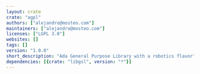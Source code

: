 ```yaml
---
layout: crate
crate: "agpl"
authors: ["alejandro@mosteo.com"]
maintainers: ["alejandro@mosteo.com"]
licenses: ["LGPL 3.0"]
websites: []
tags: []
version: "1.0.0"
short_description: "Ada General Purpose Library with a robotics flavor"
dependencies: [{crate: "libgsl", version: "*"}]
---
```



